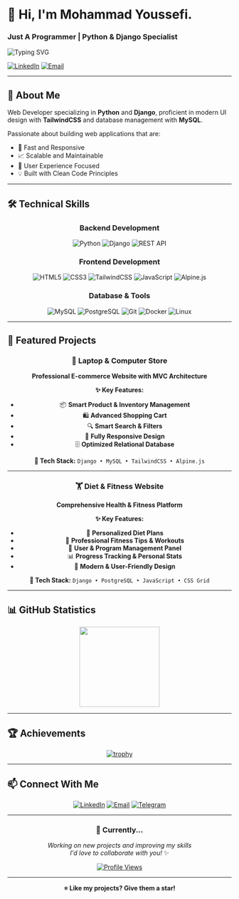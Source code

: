# 👋 Hi, I'm Mohammad Youssefi.

### Just A Programmer | Python & Django Specialist

<img src="https://readme-typing-svg.herokuapp.com?font=Fira+Code&pause=1000&color=8B5CF6&center=true&vCenter=true&width=435&lines=Developer;Python+%26+Django+Expert;Clean+Code+Enthusiast;Passionate+Learner" alt="Typing SVG" />

[![LinkedIn](https://img.shields.io/badge/-LinkedIn-0077B5?style=flat&logo=Linkedin&logoColor=white)](https://linkedin.com/in/yourprofile)
[![Email](https://img.shields.io/badge/-Email-D14836?style=flat&logo=Gmail&logoColor=white)](mailto:youremail@example.com)

---

## 🎯 About Me

Web Developer specializing in **Python** and **Django**, proficient in modern UI design with **TailwindCSS** and database management with **MySQL**.  

Passionate about building web applications that are:
- 🚀 Fast and Responsive
- 📈 Scalable and Maintainable  
- 🎨 User Experience Focused
- 💡 Built with Clean Code Principles

---

## 🛠️ Technical Skills

<div align="center">

### Backend Development
![Python](https://img.shields.io/badge/Python-3776AB?style=for-the-badge&logo=python&logoColor=white)
![Django](https://img.shields.io/badge/Django-092E20?style=for-the-badge&logo=django&logoColor=white)
![REST API](https://img.shields.io/badge/REST_API-009688?style=for-the-badge&logo=fastapi&logoColor=white)

### Frontend Development
![HTML5](https://img.shields.io/badge/HTML5-E34F26?style=for-the-badge&logo=html5&logoColor=white)
![CSS3](https://img.shields.io/badge/CSS3-1572B6?style=for-the-badge&logo=css3&logoColor=white)
![TailwindCSS](https://img.shields.io/badge/Tailwind_CSS-38B2AC?style=for-the-badge&logo=tailwind-css&logoColor=white)
![JavaScript](https://img.shields.io/badge/JavaScript-F7DF1E?style=for-the-badge&logo=javascript&logoColor=black)
![Alpine.js](https://img.shields.io/badge/Alpine.js-8BC0D0?style=for-the-badge&logo=alpine.js&logoColor=black)

### Database & Tools
![MySQL](https://img.shields.io/badge/MySQL-4479A1?style=for-the-badge&logo=mysql&logoColor=white)
![PostgreSQL](https://img.shields.io/badge/PostgreSQL-316192?style=for-the-badge&logo=postgresql&logoColor=white)
![Git](https://img.shields.io/badge/Git-F05032?style=for-the-badge&logo=git&logoColor=white)
![Docker](https://img.shields.io/badge/Docker-2496ED?style=for-the-badge&logo=docker&logoColor=white)
![Linux](https://img.shields.io/badge/Linux-FCC624?style=for-the-badge&logo=linux&logoColor=black)

</div>

---

## 💼 Featured Projects

<div align="center">

### 🛒 Laptop & Computer Store
**Professional E-commerce Website with MVC Architecture**

**✨ Key Features:**
- 📦 **Smart Product & Inventory Management** 
- 🛍️ **Advanced Shopping Cart** 
- 🔍 **Smart Search & Filters** 
- 📱 **Fully Responsive Design** 
- 🗄️ **Optimized Relational Database** 

**🔧 Tech Stack:** `Django • MySQL • TailwindCSS • Alpine.js`

---

### 🏋️ Diet & Fitness Website
**Comprehensive Health & Fitness Platform**

**✨ Key Features:**
- 🥗 **Personalized Diet Plans**
- 💪 **Professional Fitness Tips & Workouts** 
- 👥 **User & Program Management Panel**
- 📊 **Progress Tracking & Personal Stats** 
- 🎨 **Modern & User-Friendly Design** 

**🔧 Tech Stack:** `Django • PostgreSQL • JavaScript • CSS Grid`

</div>

---

## 📊 GitHub Statistics

<div align="center">

<!-- GitHub Stats (Commits, Repos, Stars) -->
<img height="180em" src="https://github-readme-stats.vercel.app/api?username=MohammadYoussefi&show_icons=true&theme=tokyonight&include_all_commits=true&count_private=true&hide_border=true&bg_color=0D1117&title_color=8B5CF6&icon_color=14F195&text_color=FFFFFF"/>



</div>

---

## 🏆 Achievements

<div align="center">

[![trophy](https://github-profile-trophy.vercel.app/?username=MohammadYoussefi&theme=tokyonight&no-frame=true&no-bg=true&margin-w=4&column=7)](https://github.com/ryo-ma/github-profile-trophy)

</div>

---

## 📫 Connect With Me

<div align="center">

[![LinkedIn](https://img.shields.io/badge/LinkedIn-%230077B5.svg?style=for-the-badge&logo=linkedin&logoColor=white)](https://linkedin.com/in/mohamad-youssefi-a60b8b342)
[![Email](https://img.shields.io/badge/Gmail-D14836?style=for-the-badge&logo=gmail&logoColor=white)](letshaverain@gmail.com.com)
[![Telegram](https://img.shields.io/badge/Telegram-2CA5E0?style=for-the-badge&logo=telegram&logoColor=white)](https://t.me/Mohammadr_youssefi)

</div>

---

<div align="center">

### 💭 Currently...

*Working on new projects and improving my skills*  
*I'd love to collaborate with you!* ✨

[![Profile Views](https://komarev.com/ghpvc/?username=MohammadYoussefi&color=8B5CF6&style=for-the-badge)](https://github.com/MohammadYoussefi)

---

**⭐ Like my projects? Give them a star!**

</div>
